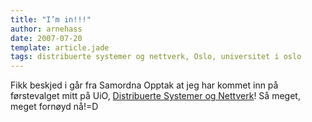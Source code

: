 ```yaml
---
title: "I’m in!!!"
author: arnehass
date: 2007-07-20
template: article.jade
tags: distribuerte systemer og nettverk, Oslo, universitet i oslo
---
```


<p>Fikk beskjed i går fra Samordna Opptak at jeg har kommet inn på førstevalget mitt på UiO, <a href="http://www.uio.no/studier/program/inf-prof/distribuerte-systemer/">Distribuerte Systemer og Nettverk</a>! Så meget, meget fornøyd nå!=D</p>
